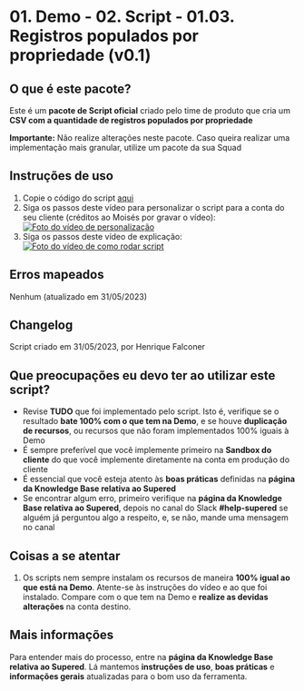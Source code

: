 # 01. Demo - 02. Script - 01.03. Registros populados por propriedade (v0.1)

## O que é este pacote?

Este é um **pacote de Script oficial** criado pelo time de produto que cria um **CSV com a quantidade de registros populados por propriedade**

**Importante:** Não realize alterações neste pacote. Caso queira realizar uma implementação mais granular, utilize um pacote da sua Squad

## Instruções de uso

1. Copie o código do script [aqui](https://raw.githubusercontent.com/nexforce/automation-scripts/main/hubspot/countPropertyPopulatedRecords.js)
2. Siga os passos deste vídeo para personalizar o script para a conta do seu cliente (créditos ao Moisés por gravar o vídeo):
[![Foto do vídeo de personalização](https://github.com/nexforce/automation-scripts/blob/main/hubspot/Foto%20de%20capa%20do%20vi%CC%81deo%20de%20customizac%CC%A7a%CC%83o%20do%20script%20de%20contagem%20de%20registros%20populados%20por%20propriedade.jpg?raw=true)](https://sendspark.com/share/24e5g09t1yoxsnye "Como personalizar o script")
3. Siga os passos deste vídeo de explicação: [![Foto do vídeo de como rodar script](https://github.com/nexforce/automation-scripts/blob/main/hubspot/Foto%20de%20capa%20do%20vi%CC%81deo%20de%20contagem%20de%20registros%20populados%20por%20propriedade.jpg?raw=true)](https://drive.google.com/file/d/1-jskSfZxJnAffX2YdKNkJTXwcblZDVDM/view?usp=sharing "Como rodar script")

## Erros mapeados

Nenhum (atualizado em 31/05/2023)

## Changelog

Script criado em 31/05/2023, por Henrique Falconer

## Que preocupações eu devo ter ao utilizar este script?

- Revise **TUDO** que foi implementado pelo script. Isto é, verifique se o resultado **bate 100% com o que tem na Demo**, e se houve **duplicação de recursos**, ou recursos que não foram implementados 100% iguais à Demo
- É sempre preferível que você implemente primeiro na **Sandbox do cliente** do que você implemente diretamente na conta em produção do cliente
- É essencial que você esteja atento às **boas práticas** definidas na **página da Knowledge Base relativa ao Supered**
- Se encontrar algum erro, primeiro verifique na **página da Knowledge Base relativa ao Supered**, depois no canal do Slack **#help-supered** se alguém já perguntou algo a respeito, e, se não, mande uma mensagem no canal

## Coisas a se atentar

1. Os scripts nem sempre instalam os recursos de maneira **100% igual ao que está na Demo**. Atente-se às instruções do vídeo e ao que foi instalado. Compare com o que tem na Demo e **realize as devidas alterações** na conta destino.

## Mais informações

Para entender mais do processo, entre na **página da Knowledge Base relativa ao Supered**. Lá mantemos **instruções de uso**, **boas práticas** e **informações gerais** atualizadas para o bom uso da ferramenta.
